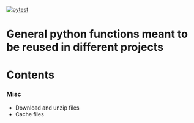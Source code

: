 
<!-- badges: start -->
[![pytest](https://github.com/cgauvi/ben_py_utils/actions/workflows/tests.yaml/badge.svg)](https://github.com/cgauvi/ben_py_utils/actions/workflowstests.yaml)
<!-- badges: end -->


# General python functions meant to be reused in different projects

# Contents 


### Misc

- Download and unzip files
- Cache files 

 